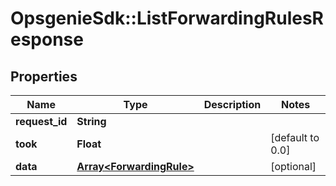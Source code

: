 # OpsgenieSdk::ListForwardingRulesResponse

## Properties
Name | Type | Description | Notes
------------ | ------------- | ------------- | -------------
**request_id** | **String** |  | 
**took** | **Float** |  | [default to 0.0]
**data** | [**Array&lt;ForwardingRule&gt;**](ForwardingRule.md) |  | [optional] 


